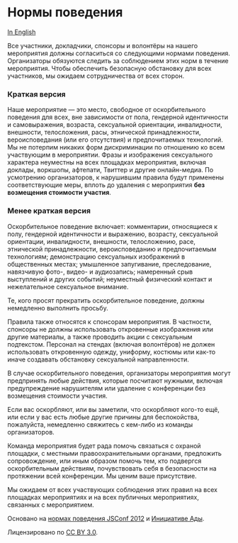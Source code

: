 # Нормы поведения

[In English](Readme.md)

Все участники, докладчики, спонсоры и волонтёры на нашего мероприятия должны согласиться со следующими нормами поведения. Организаторы обязуются следить за соблюдением этих норм в течение мероприятия. Чтобы обеспечить безопасную обстановку для всех участников, мы ожидаем сотрудничества от всех сторон.

### Краткая версия

Наше мероприятие — это место, свободное от оскорбительного поведения для всех, вне зависимости от пола, гендерной идентичности и самовыражения, возраста, сексуальной ориентации, инвалидности, внешности, телосложения, расы, этнической принадлежности, вероисповедания (или его отсутствия) и предпочитаемых технологий. Мы не потерпим никаких форм дискриминации по отношению ко всем участвующим в мероприятии. Фразы и изображения сексуального характера неуместны на всех площадках мероприятия, включая доклады, воркшопы, афтепати, Твиттер и другие онлайн-медиа. По усмотрению организаторов, к нарушившим правила будут применены соответствующие меры, вплоть до удаления с мероприятия **без возмещения стоимости участия**.

### Менее краткая версия

Оскорбительное поведение включает: комментарии, относящиеся к полу, гендерной идентичности и выражению, возрасту, сексуальной ориентации, инвалидности, внешности, телосложению, расе, этнической принадлежности, вероисповеданию и предпочитаемым технологиям; демонстрацию сексуальных изображений в общественных местах; умышленное запугивание, преследование, навязчивую фото-, видео- и аудиозапись; намеренный срыв выступлений и других событий; неуместный физический контакт и нежелательное сексуальное внимание.

Те, кого просят прекратить оскорбительное поведение, должны немедленно выполнить просьбу.

Правила также относятся к спонсорам мероприятия. В частности, спонсоры не должны использовать откровенные изображения или другие материалы, а также проводить акции с сексуальным подтекстом. Персонал на стендах (включая волонтёров) не должен использовать откровенную одежду, униформу, костюмы или как-то иначе создавать обстановку сексуальной направленности.

В случае оскорбительного поведения, организаторы мероприятия могут предпринять любые действия, которые посчитают нужными, включая предупреждение нарушителям или удаление с конференции без возмещения стоимости участия.

Если вас оскорбляют, или вы заметили, что оскорбляют кого-то ещё, или если у вас есть любые другие причины для беспокойства, пожалуйста, немедленно свяжитесь с кем-либо из команды организаторов.

Команда мероприятия будет рада помочь связаться с охраной площадки, с местными правоохранительными органами, предложить сопровождение, или иным образом помочь тем, кто подвергся оскорбительным действиям, почувствовать себя в безопасности на протяжении всей конференции. Мы ценим ваше присутствие.

Мы ожидаем от всех участвующих соблюдения этих правил на всех площадках мероприятиях и на всех публичных мероприятиях, связанных с мероприятием.

Основано на [нормах поведения JSConf 2012](http://2012.jsconf.us/#/about) и [Инициативе Ады](http://geekfeminism.wikia.com/wiki/Conference_anti-harassment/Policy).

Лицензировано по [CC BY 3.0](https://creativecommons.org/licenses/by/3.0/deed.en_US).
